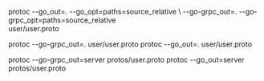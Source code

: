 protoc --go_out=. --go_opt=paths=source_relative \ 
    --go-grpc_out=. --go-grpc_opt=paths=source_relative \
    user/user.proto

protoc --go-grpc_out=. user/user.proto
protoc --go_out=. user/user.proto

protoc --go-grpc_out=server protos/user.proto
protoc --go_out=server protos/user.proto
